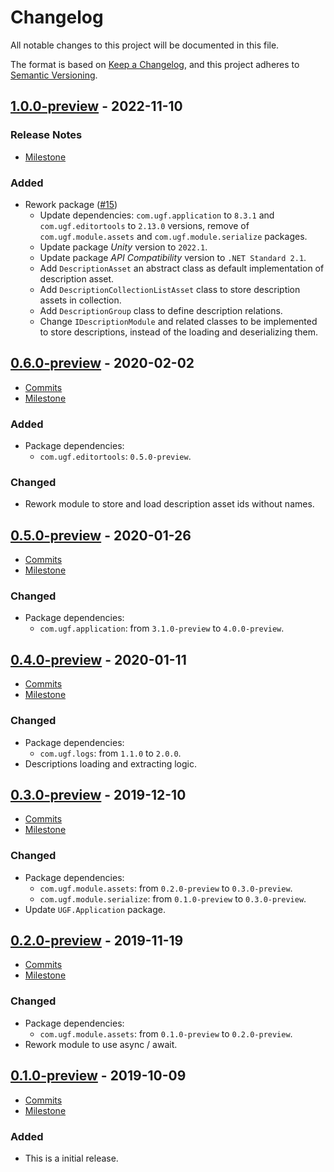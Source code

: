 # Changelog

All notable changes to this project will be documented in this file.

The format is based on [Keep a Changelog](https://keepachangelog.com/en/1.0.0/),
and this project adheres to [Semantic Versioning](https://semver.org/spec/v2.0.0.html).

## [1.0.0-preview](https://github.com/unity-game-framework/ugf-module-descriptions/releases/tag/1.0.0-preview) - 2022-11-10  

### Release Notes

- [Milestone](https://github.com/unity-game-framework/ugf-module-descriptions/milestone/7?closed=1)  
    

### Added

- Rework package ([#15](https://github.com/unity-game-framework/ugf-module-descriptions/issues/15))  
    - Update dependencies: `com.ugf.application` to `8.3.1` and `com.ugf.editortools` to `2.13.0` versions, remove of `com.ugf.module.assets` and `com.ugf.module.serialize` packages.
    - Update package _Unity_ version to `2022.1`.
    - Update package _API Compatibility_ version to `.NET Standard 2.1`.
    - Add `DescriptionAsset` an abstract class as default implementation of description asset.
    - Add `DescriptionCollectionListAsset` class to store description assets in collection.
    - Add `DescriptionGroup` class to define description relations.
    - Change `IDescriptionModule` and related classes to be implemented to store descriptions, instead of the loading and deserializing them.

## [0.6.0-preview](https://github.com/unity-game-framework/ugf-module-descriptions/releases/tag/0.6.0-preview) - 2020-02-02  

- [Commits](https://github.com/unity-game-framework/ugf-module-descriptions/compare/0.5.0-preview...0.6.0-preview)
- [Milestone](https://github.com/unity-game-framework/ugf-module-descriptions/milestone/6?closed=1)

### Added
- Package dependencies:
    - `com.ugf.editortools`: `0.5.0-preview`.

### Changed
- Rework module to store and load description asset ids without names.

## [0.5.0-preview](https://github.com/unity-game-framework/ugf-module-descriptions/releases/tag/0.5.0-preview) - 2020-01-26  

- [Commits](https://github.com/unity-game-framework/ugf-module-descriptions/compare/0.4.0-preview...0.5.0-preview)
- [Milestone](https://github.com/unity-game-framework/ugf-module-descriptions/milestone/5?closed=1)

### Changed
- Package dependencies:
    - `com.ugf.application`: from `3.1.0-preview` to `4.0.0-preview`.

## [0.4.0-preview](https://github.com/unity-game-framework/ugf-module-descriptions/releases/tag/0.4.0-preview) - 2020-01-11  

- [Commits](https://github.com/unity-game-framework/ugf-module-descriptions/compare/0.3.0-preview...0.4.0-preview)
- [Milestone](https://github.com/unity-game-framework/ugf-module-descriptions/milestone/4?closed=1)

### Changed
- Package dependencies:
    - `com.ugf.logs`: from `1.1.0` to `2.0.0`.
- Descriptions loading and extracting logic.

## [0.3.0-preview](https://github.com/unity-game-framework/ugf-module-descriptions/releases/tag/0.3.0-preview) - 2019-12-10  

- [Commits](https://github.com/unity-game-framework/ugf-module-descriptions/compare/0.2.0-preview...0.3.0-preview)
- [Milestone](https://github.com/unity-game-framework/ugf-module-descriptions/milestone/3?closed=1)

### Changed
- Package dependencies:
    - `com.ugf.module.assets`: from `0.2.0-preview` to `0.3.0-preview`.
    - `com.ugf.module.serialize`: from `0.1.0-preview` to `0.3.0-preview`.
- Update `UGF.Application` package.

## [0.2.0-preview](https://github.com/unity-game-framework/ugf-module-descriptions/releases/tag/0.2.0-preview) - 2019-11-19  

- [Commits](https://github.com/unity-game-framework/ugf-module-descriptions/compare/0.1.0-preview...0.2.0-preview)
- [Milestone](https://github.com/unity-game-framework/ugf-module-descriptions/milestone/2?closed=1)

### Changed
- Package dependencies:
    - `com.ugf.module.assets`: from `0.1.0-preview` to `0.2.0-preview`.
- Rework module to use async / await.

## [0.1.0-preview](https://github.com/unity-game-framework/ugf-module-descriptions/releases/tag/0.1.0-preview) - 2019-10-09  

- [Commits](https://github.com/unity-game-framework/ugf-module-descriptions/compare/7c38a7f...0.1.0-preview)
- [Milestone](https://github.com/unity-game-framework/ugf-module-descriptions/milestone/1?closed=1)

### Added
- This is a initial release.



